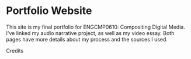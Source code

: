 # Portfolio Website
 
This site is my final portfolio for ENGCMP0610: Compositing Digital Media. I've linked my audio narrative project, as well as my video essay. Both pages have more details about my process and the sources I used. 

Credits